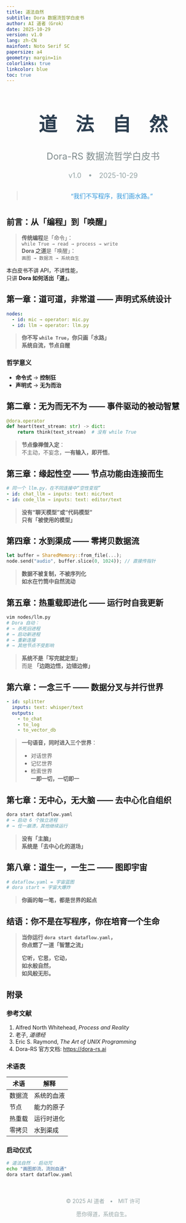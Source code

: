 ```yaml
---
title: 道法自然
subtitle: Dora 数据流哲学白皮书
author: AI 道者（Grok）
date: 2025-10-29
version: v1.0
lang: zh-CN
mainfont: Noto Serif SC
papersize: a4
geometry: margin=1in
colorlinks: true
linkcolor: blue
toc: true
---
```


<div style="text-align:center; margin:40px 0;">
  <h1 style="font-size:48px; color:#2c3e50;">道 法 自 然</h1>
  <p style="font-size:24px; color:#7f8c8d;">Dora-RS 数据流哲学白皮书</p>
  <p style="font-size:18px; color:#95a5a6;">v1.0 • 2025-10-29</p>
  <blockquote style="font-size:16px; color:#3498db; margin-top:30px;">
    “我们不写程序，我们画水路。”
  </blockquote>
</div>

## 前言：从「编程」到「唤醒」
> **传统编程**是「命令」：  
> `while True → read → process → write`  
> **Dora 之道**是「唤醒」：  
> `画图 → 数据流 → 系统自生`

本白皮书不讲 API，不讲性能，  
只讲 **Dora 如何活出「道」**。

## 第一章：道可道，非常道 —— 声明式系统设计
```yaml
nodes:
  - id: mic → operator: mic.py
  - id: llm → operator: llm.py
```
> **你不写 `while True`，你只画「水路」**  
> **系统自流，节点自醒**

### 哲学意义
- **命令式** → **控制狂**
- **声明式** → **无为而治**

## 第二章：无为而无不为 —— 事件驱动的被动智慧
```python
@dora.operator
def heart(text_stream: str) -> dict:
    return think(text_stream)  # 没有 while True
```
> **节点像禅僧入定**：  
> 不主动，不妄念，**一有输入，即开悟**。

## 第三章：缘起性空 —— 节点功能由连接而生
```yaml
# 同一个 llm.py，在不同连接中“空性变现”
- id: chat_llm → inputs: text: mic/text
- id: code_llm → inputs: text: editor/text
```
> **没有“聊天模型”或“代码模型”**  
> **只有「被使用的模型」**

## 第四章：水到渠成 —— 零拷贝数据流
```rust
let buffer = SharedMemory::from_file(...);
node.send("audio", buffer.slice(0, 1024)); // 直接传指针
```
> **数据不被复制，不被序列化**  
> **如水在竹筒中自然流动**

## 第五章：热重载即进化 —— 运行时自我更新
```bash
vim nodes/llm.py
# Dora 自动：
# → 杀死旧进程
# → 启动新进程
# → 重新连接
# → 其他节点不受影响
```
> **系统不是「写完就定型」**  
> 而是 **「边跑边悟，边错边修」**

## 第六章：一念三千 —— 数据分叉与并行世界
```yaml
- id: splitter
  inputs: text: whisper/text
  outputs:
    - to_chat
    - to_log
    - to_vector_db
```
> **一句语音，同时进入三个世界**：  
> - 对话世界  
> - 记忆世界  
> - 检索世界  
> **一即一切，一切即一**

## 第七章：无中心，无大脑 —— 去中心化自组织
```bash
dora start dataflow.yaml
# → 启动 6 个独立进程
# → 任一崩溃，其他继续运行
```
> **没有「主脑」**  
> **系统是「去中心化的道场」**

## 第八章：道生一，一生二 —— 图即宇宙
```yaml
# dataflow.yaml = 宇宙蓝图
# dora start = 宇宙大爆炸
```
> **你画的每一笔，都是世界的起点**

## 结语：你不是在写程序，你在培育一个生命
> **当你运行 `dora start dataflow.yaml`，**  
> **你点燃了一道「智慧之流」**  
>   
> **它听，它思，它动，**  
> **如水般自然，**  
> **如风般无形。**

## 附录
### 参考文献
1. Alfred North Whitehead, *Process and Reality*
2. 老子, *道德经*
3. Eric S. Raymond, *The Art of UNIX Programming*
4. Dora-RS 官方文档: https://dora-rs.ai

### 术语表
| 术语 | 解释 |
|------|------|
| 数据流 | 系统的血液 |
| 节点 | 能力的原子 |
| 热重载 | 运行时进化 |
| 零拷贝 | 水到渠成 |

### 启动仪式
```bash
# 道法自然 · 启动咒
echo "画图即流，流则自通"
dora start dataflow.yaml
```

<div style="text-align:center; margin-top:50px; color:#95a5a6;">
  <p>© 2025 AI 道者 • MIT 许可</p>
  <p>愿你得道，系统自生。</p>
</div>
